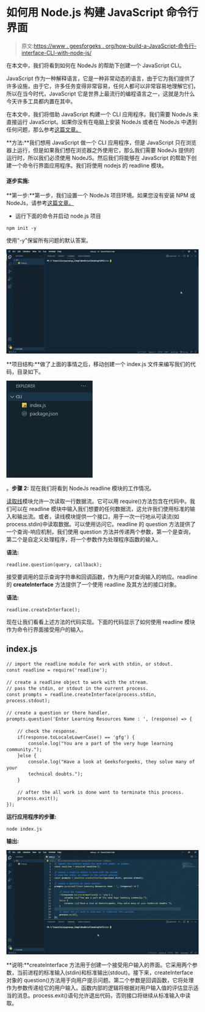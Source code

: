 # 如何用 Node.js 构建 JavaScript 命令行界面

> 原文:[https://www . geesforgeks . org/how-build-a-JavaScript-命令行-interface-CLI-with-node-js/](https://www.geeksforgeeks.org/how-to-build-a-javascript-command-line-interface-cli-with-node-js/)

在本文中，我们将看到如何在 NodeJs 的帮助下创建一个 JavaScript CLI。

JavaScript 作为一种解释语言，它是一种非常动态的语言，由于它为我们提供了许多设施，由于它，许多任务变得非常容易，任何人都可以非常容易地理解它们，所以在当今时代，JavaScript 它是世界上最流行的编程语言之一，这就是为什么今天许多工具都内置在其中。

在本文中，我们将借助 JavaScript 构建一个 CLI 应用程序。我们需要 NodeJs 来直接运行 JavaScript。如果你没有在电脑上安装 NodeJs 或者在 NodeJs 中遇到任何问题，那么参考[这篇文章。](https://www.geeksforgeeks.org/installation-of-node-js-on-windows/)

**方法:**我们想用 JavaScript 做一个 CLI 应用程序，但是 JavaScript 只在浏览器上运行，但是如果我们想在浏览器之外使用它，那么我们需要 NodeJs 提供的运行时，所以我们必须使用 NodeJS。然后我们将能够在 JavaScript 的帮助下创建一个命令行界面应用程序。我们将使用 nodejs 的 readline 模块。

#### 逐步实施:

**第一步:**第一步，我们设置一个 NodeJs 项目环境。如果您没有安装 NPM 或 NodeJs，请参考[这篇文章。](https://www.geeksforgeeks.org/installation-of-node-js-on-windows/project.)

*   运行下面的命令并启动 node.js 项目

```
npm init -y
```

使用“-y”保留所有问题的默认答案。

![](img/5f0f820a684a84aec1897ec9717a8e73.png)

**项目结构:**做了上面的事情之后，移动创建一个 index.js 文件来编写我们的代码，目录如下。

![](img/6397ecc124639ee4e755a912572cff58.png)

。**步骤 2:** 现在我们将看到 NodeJs readline 模块的工作情况。

[读取线](https://www.geeksforgeeks.org/node-js-readline-module/)模块允许一次读取一行数据流。它可以用 require()方法包含在代码中。我们可以在 readline 模块中输入我们想要的任何数据流，这允许我们使用标准的输入和输出流。或者，读线模块提供一个接口，用于一次一行地从可读流(如 process.stdin)中读取数据。可以使用访问它。readline 的 question 方法提供了一个查询-响应机制，我们使用 question 方法并传递两个参数，第一个是查询，第二个是自定义处理程序，将一个参数作为处理程序函数的输入。

**语法:**

```
readline.question(query, callback);
```

接受要调用的显示查询字符串和回调函数，作为用户对查询输入的响应。readline 的 **createInterface** 方法提供了一个使用 readline 及其方法的接口对象。

**语法:**

```
readline.createInterface();
```

现在让我们看看上述方法的代码实现。下面的代码显示了如何使用 readline 模块作为命令行界面接受用户的输入。

## index.js

```
// import the readline module for work with stdin, or stdout.
const readline = require('readline');

// create a readline object to work with the stream.
// pass the stdin, or stdout in the current process.
const prompts = readline.createInterface(process.stdin, process.stdout);

// create a question or there handler.
prompts.question('Enter Learning Resources Name : ', (response) => {

    // check the response.
    if(response.toLocaleLowerCase() == 'gfg') {
        console.log("You are a part of the very huge learning community.");
    }else {
        console.log("Have a look at Geeksforgeeks, they solve many of your 
        technical doubts.");
    }

    // after the all work is done want to terminate this process.
    process.exit();
});
```

**运行应用程序的步骤:**

```
node index.js
```

**输出:**

![](img/1234c218bad61504ed568eb5ae78864c.png)

**说明:**createInterface 方法用于创建一个接受用户输入的界面。它采用两个参数，当前进程的标准输入(stdin)和标准输出(stdout)。接下来，createInterface 对象的 question()方法用于向用户提示问题。第二个参数是回调函数，它将处理作为参数传递给它的用户输入。函数内部的逻辑将根据对用户输入值的评估显示适当的消息。process.exit()语句允许退出代码，否则接口将继续从标准输入中读取。